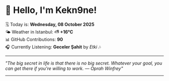 # 👋 Hello, I'm Kekn9ne!

🗓️ Today is: **Wednesday, 08 October 2025**  
🌤️ Weather in Istanbul: **⛅️  +16°C**  
📊 GitHub Contributions: **90**  
🎧 Currently Listening: **Geceler Şahit** by *Etki* 🎶

---

_"The big secret in life is that there is no big secret. Whatever your goal, you can get there if you're willing to work. — *Oprah Winfrey*"_

---
